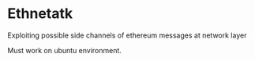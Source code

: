 # Ethnetatk
Exploiting possible side channels of ethereum messages at network layer

Must work on ubuntu environment.